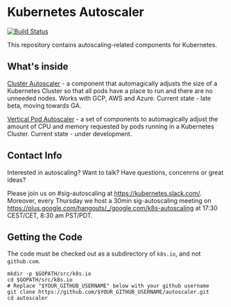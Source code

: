 # Kubernetes Autoscaler

[![Build Status](https://travis-ci.org/kubernetes/autoscaler.svg?branch=master)](https://travis-ci.org/kubernetes/autoscaler)

This repository contains autoscaling-related components for Kubernetes.

## What's inside

[Cluster Autoscaler](https://github.com/kubernetes/autoscaler/tree/master/cluster-autoscaler) - a component that automagically adjusts the size of a Kubernetes
Cluster so that all pods have a place to run and there are no unneeded nodes. Works with GCP, AWS and Azure. Current state - late beta, moving towards GA.

[Vertical Pod Autoscaler](https://github.com/kubernetes/autoscaler/tree/master/vertical-pod-autoscaler) - a set of components to automagically adjust the 
amount of CPU and memory requested by pods running in a Kubernetes Cluster. Current state - under development.

## Contact Info

Interested in autoscaling? Want to talk? Have questions, concenrns or great ideas?

Please join us on #sig-autoscaling at https://kubernetes.slack.com/.
Moreover, every Thursday we host a 30min sig-autoscaling meeting on 
https://plus.google.com/hangouts/_/google.com/k8s-autoscaling at
17:30 CEST/CET,  8:30 am PST/PDT. 

## Getting the Code

The code must be checked out as a subdirectory of `k8s.io`, and not `github.com`.

```shell
mkdir -p $GOPATH/src/k8s.io
cd $GOPATH/src/k8s.io
# Replace "$YOUR_GITHUB_USERNAME" below with your github username
git clone https://github.com/$YOUR_GITHUB_USERNAME/autoscaler.git
cd autoscaler
```